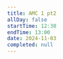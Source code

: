 ```yaml
---
title: AMC 1 pt2
allDay: false
startTime: 12:30
endTime: 13:00
date: 2024-11-03
completed: null
---
```

